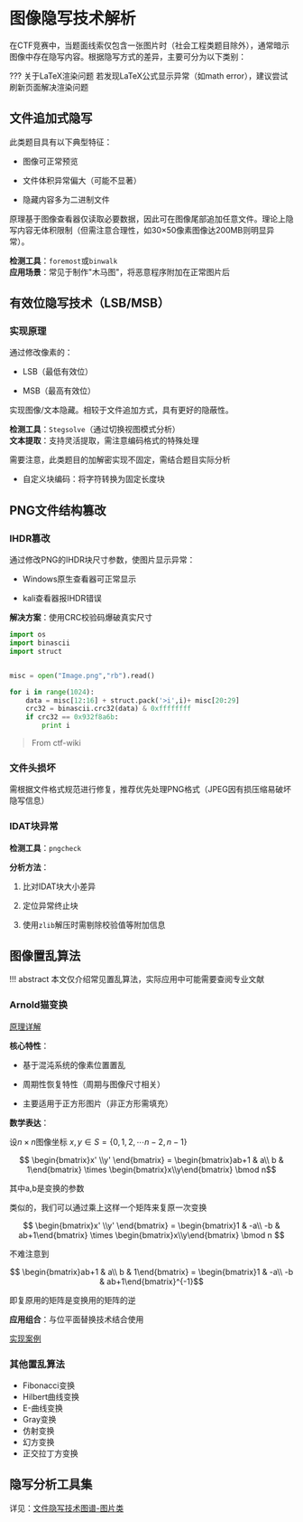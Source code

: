 # 图像隐写技术解析

在CTF竞赛中，当题面线索仅包含一张图片时（社会工程类题目除外），通常暗示图像中存在隐写内容。根据隐写方式的差异，主要可分为以下类别：

??? 关于LaTeX渲染问题
    若发现LaTeX公式显示异常（如math error），建议尝试刷新页面解决渲染问题

## 文件追加式隐写

此类题目具有以下典型特征：

- 图像可正常预览

- 文件体积异常偏大（可能不显著）

- 隐藏内容多为二进制文件

原理基于图像查看器仅读取必要数据，因此可在图像尾部追加任意文件。理论上隐写内容无体积限制（但需注意合理性，如30×50像素图像达200MB则明显异常）。

**检测工具**：`foremost`或`binwalk`  
**应用场景**：常见于制作"木马图"，将恶意程序附加在正常图片后

## 有效位隐写技术（LSB/MSB）

### 实现原理

通过修改像素的：

- LSB（最低有效位）

- MSB（最高有效位）

实现图像/文本隐藏。相较于文件追加方式，具有更好的隐蔽性。

**检测工具**：`Stegsolve`（通过切换视图模式分析）  
**文本提取**：支持灵活提取，需注意编码格式的特殊处理

需要注意，此类题目的加解密实现不固定，需结合题目实际分析

- 自定义块编码：将字符转换为固定长度块



## PNG文件结构篡改

### IHDR篡改

通过修改PNG的IHDR块尺寸参数，使图片显示异常：

- Windows原生查看器可正常显示

- kali查看器报IHDR错误

**解决方案**：使用CRC校验码爆破真实尺寸

```Python
import os
import binascii
import struct


misc = open("Image.png","rb").read()

for i in range(1024):
	data = misc[12:16] + struct.pack('>i',i)+ misc[20:29]
	crc32 = binascii.crc32(data) & 0xffffffff
	if crc32 == 0x932f8a6b:
		print i
```
> From ctf-wiki

### 文件头损坏

需根据文件格式规范进行修复，推荐优先处理PNG格式（JPEG因有损压缩易破坏隐写信息）

### IDAT块异常

**检测工具**：`pngcheck`  

**分析方法**：

1. 比对IDAT块大小差异

2. 定位异常终止块

3. 使用`zlib`解压时需剔除校验值等附加信息

## 图像置乱算法

!!! abstract
    本文仅介绍常见置乱算法，实际应用中可能需要查阅专业文献

### Arnold猫变换

[原理详解](https://www.cnblogs.com/kexinluo/articles/17063713.html)  

**核心特性**：

- 基于混沌系统的像素位置置乱

- 周期性恢复特性（周期与图像尺寸相关）

- 主要适用于正方形图片（非正方形需填充）

**数学表达**：  

设$n×n$图像坐标 $x,y \in S= \{0,1,2,\cdots n-2,n-1\}$

$$ \begin{bmatrix}x' \\y' \end{bmatrix} = 
   \begin{bmatrix}ab+1 & a\\ b & 1\end{bmatrix} \times
   \begin{bmatrix}x\\y\end{bmatrix} \bmod n$$

其中a,b是变换的参数

类似的，我们可以通过乘上这样一个矩阵来复原一次变换

$$ \begin{bmatrix}x' \\y' \end{bmatrix} = 
   \begin{bmatrix}1 & -a\\ -b & ab+1\end{bmatrix} \times
   \begin{bmatrix}x\\y\end{bmatrix} \bmod n $$

不难注意到

$$ \begin{bmatrix}ab+1 & a\\ b & 1\end{bmatrix} = \begin{bmatrix}1 & -a\\ -b & ab+1\end{bmatrix}^{-1}$$

即复原用的矩阵是变换用的矩阵的逆

**应用组合**：与位平面替换技术结合使用

[实现案例](https://blog.csdn.net/weixin_43924621/article/details/116211424)

### 其他置乱算法
- Fibonacci变换
- Hilbert曲线变换
- E-曲线变换
- Gray变换
- 仿射变换
- 幻方变换
- 正交拉丁方变换

## 隐写分析工具集
详见：[文件隐写技术图谱-图片类](https://lazzzaro.github.io/2020/06/20/misc-%E6%96%87%E4%BB%B6%E9%9A%90%E5%86%99/#%E5%9B%BE%E7%89%87%E7%B1%BB)